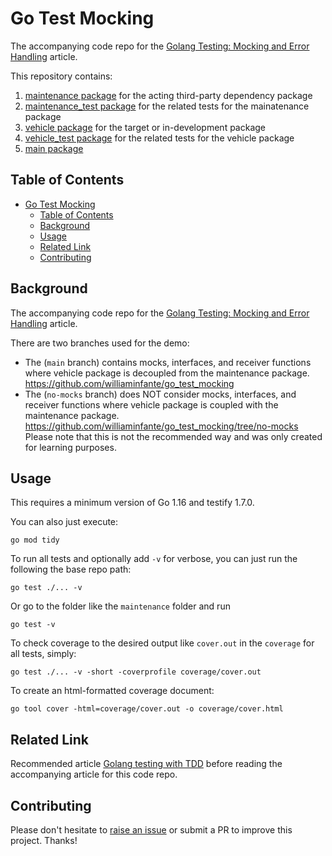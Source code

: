 # Go Test Mocking

The accompanying code repo for the [Golang Testing: Mocking and Error Handling](https://williaminfante.medium.com/golang-testing-mocking-and-error-handling-fbfe7f6008b9) article.

This repository contains:

1. [maintenance package](./maintenance/maintenance.go) for the acting third-party dependency package
2. [maintenance_test package](./maintenance/maintenance_test.go) for the related tests for the mainatenance package
3. [vehicle package](./vehicle/vehicle.go) for the target or in-development package
4. [vehicle_test package](./vehicle/vehicle_test.go) for the related tests for the vehicle package
5. [main package](./main/main.go)

## Table of Contents

- [Go Test Mocking](#go-test-mocking)
  - [Table of Contents](#table-of-contents)
  - [Background](#background)
  - [Usage](#usage)
  - [Related Link](#related-link)
  - [Contributing](#contributing)

## Background

The accompanying code repo for the [Golang Testing: Mocking and Error Handling](https://williaminfante.medium.com/golang-testing-mocking-and-error-handling-fbfe7f6008b9) article.

There are two branches used for the demo:
- The (`main` branch) contains mocks, interfaces, and receiver functions where vehicle package is decoupled from the maintenance package.
https://github.com/williaminfante/go_test_mocking
- The (`no-mocks` branch) does NOT consider mocks, interfaces, and receiver functions where vehicle package is coupled with the maintenance package. https://github.com/williaminfante/go_test_mocking/tree/no-mocks Please note that this is not the recommended way and was only created for learning purposes.


## Usage

This requires a minimum version of Go 1.16 and testify 1.7.0.

You can also just execute:
```
go mod tidy
```

To run all tests and optionally add `-v` for verbose, you can just run the following the base repo path:
```
go test ./... -v
```
Or go to the folder like the `maintenance` folder and run
```
go test -v
```


To check coverage to the desired output like `cover.out` in the `coverage` for all tests, simply:
```
go test ./... -v -short -coverprofile coverage/cover.out
```

To create an html-formatted coverage document:
```
go tool cover -html=coverage/cover.out -o coverage/cover.html
```

## Related Link

Recommended article [Golang testing with TDD](https://williaminfante.medium.com/golang-testing-with-tdd-e548d8be776) before reading the accompanying article for this code repo.

## Contributing

Please don't hesitate to [raise an issue](https://github.com/williaminfante/go_test_mocking/issues/new) or submit a PR to improve this project. Thanks!
